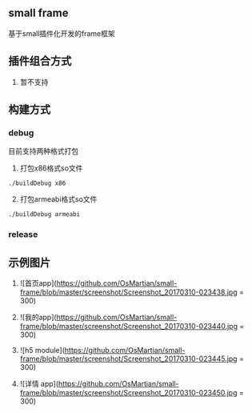 ## small frame

基于small插件化开发的frame框架

## 插件组合方式

1. 暂不支持

## 构建方式

### debug

目前支持两种格式打包

1. 打包x86格式so文件

```
./buildDebug x86 
```

2. 打包armeabi格式so文件

```
./buildDebug armeabi
```

### release

## 示例图片

1. ![首页app](https://github.com/OsMartian/small-frame/blob/master/screenshot/Screenshot_20170310-023438.jpg = 300)

2. ![我的app](https://github.com/OsMartian/small-frame/blob/master/screenshot/Screenshot_20170310-023440.jpg = 300)

3. ![h5 module](https://github.com/OsMartian/small-frame/blob/master/screenshot/Screenshot_20170310-023445.jpg = 300)

4. ![详情 app](https://github.com/OsMartian/small-frame/blob/master/screenshot/Screenshot_20170310-023450.jpg = 300)